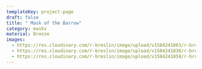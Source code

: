 ```yaml
---
templateKey: project-page
draft: false
title: " Mask of the Barrow"
category: masks
material: Bronze
images:
  - https://res.cloudinary.com/r-breslin/image/upload/v1584241863/r-breslin-cloudinary/WORK/MASKS/the-barrow/the-barrow_the-barrow-01_zxvgoz.jpg
  - https://res.cloudinary.com/r-breslin/image/upload/v1584241836/r-breslin-cloudinary/WORK/MASKS/the-barrow/the-barrow_the-barrow-02_ozkxoq.jpg
  - https://res.cloudinary.com/r-breslin/image/upload/v1584241858/r-breslin-cloudinary/WORK/MASKS/the-barrow/the-barrow_the-barrow-03_qqugxa.jpg
---
```

